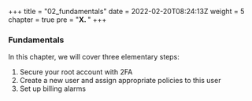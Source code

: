 +++
title = "02_fundamentals"
date = 2022-02-20T08:24:13Z
weight = 5
chapter = true
pre = "<b>X. </b>"
+++

### Fundamentals

In this chapter, we will cover three elementary steps:
1. Secure your root account with 2FA
2. Create a new user and assign appropriate policies to this user
3. Set up billing alarms